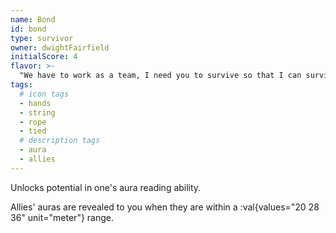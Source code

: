 ```yaml
---
name: Bond
id: bond
type: survivor
owner: dwightFairfield
initialScore: 4
flavor: >-
  "We have to work as a team, I need you to survive so that I can survive!" -Dwight
tags:
  # icon tags
  - hands
  - string
  - rope
  - tied
  # description tags
  - aura
  - allies
---
```


Unlocks potential in one's aura reading ability.

Allies' auras are revealed to you when they are within a :val{values="20 28 36" unit="meter"} range.
